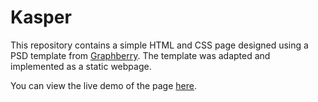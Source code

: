 # Kasper

This repository contains a simple HTML and CSS page designed using a PSD template from [Graphberry](https://www.graphberry.com/). The template was adapted and implemented as a static webpage.

You can view the live demo of the page [here](https://hosamstar.github.io/Kasper/).
